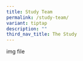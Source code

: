 ```yaml
---
title: Study Team
permalink: /study-team/
variant: tiptap
description: ""
third_nav_title: The Study
---
```

<p>img file</p>